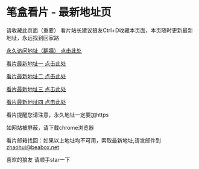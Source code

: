# 笔盒看片 - 最新地址页

请收藏此页面（重要）
看片站长建议狼友Ctrl+D收藏本页面，本页随时更新最新地址，永远找到回家路

[永久访问地址（翻牆） 点击此处](https://beabox.net/)

[看片最新地址一 点击此处](https://bhs4a8x9r7f4.shop)

[看片最新地址二 点击此处](https://bhv1l6z3r5o0.shop)

[看片最新地址三 点击此处](https://bhe8n0v4f8q9.shop)

[看片最新地址四 点击此处](https://bhm9h9d1j6j0.shop)

看片提醒您请注意，永久地址一定要加https

如网站被屏蔽，请下载chrome浏览器

看片邮箱找回：如果以上地址均不可用，索取最新地址,请发邮件到 zhaohui@beabox.net

喜欢的狼友 请顺手star一下